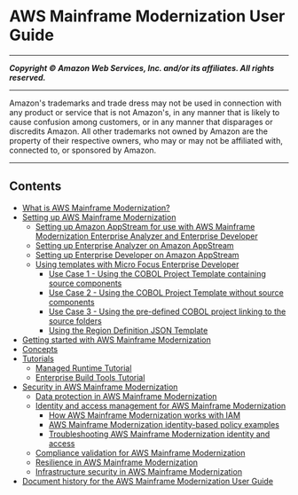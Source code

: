 # AWS Mainframe Modernization User Guide

-----
*****Copyright &copy; Amazon Web Services, Inc. and/or its affiliates. All rights reserved.*****

-----
Amazon's trademarks and trade dress may not be used in 
     connection with any product or service that is not Amazon's, 
     in any manner that is likely to cause confusion among customers, 
     or in any manner that disparages or discredits Amazon. All other 
     trademarks not owned by Amazon are the property of their respective
     owners, who may or may not be affiliated with, connected to, or 
     sponsored by Amazon.

-----
## Contents
+ [What is AWS Mainframe Modernization?](what-is-m2.md)
+ [Setting up AWS Mainframe Modernization](setting-up.md)
   + [Setting up Amazon AppStream for use with AWS Mainframe Modernization Enterprise Analyzer and Enterprise Developer](set-up-appstream.md)
   + [Setting up Enterprise Analyzer on Amazon AppStream](set-up-ea.md)
   + [Setting up Enterprise Developer on Amazon AppStream](set-up-ed.md)
   + [Using templates with Micro Focus Enterprise Developer](use-templates-ed.md)
      + [Use Case 1 - Using the COBOL Project Template containing source components](tutorial-step1.md)
      + [Use Case 2 - Using the COBOL Project Template without source components](tutorial-step2.md)
      + [Use Case 3 - Using the pre-defined COBOL project linking to the source folders](tutorial-step3.md)
      + [Using the Region Definition JSON Template](tutorial-step4.md)
+ [Getting started with AWS Mainframe Modernization](getting-started.md)
+ [Concepts](concept-m2.md)
+ [Tutorials](tutorial-m2.md)
   + [Managed Runtime Tutorial](tutorial-runtime.md)
   + [Enterprise Build Tools Tutorial](tutorial-build.md)
+ [Security in AWS Mainframe Modernization](security.md)
   + [Data protection in AWS Mainframe Modernization](data-protection.md)
   + [Identity and access management for AWS Mainframe Modernization](security-iam.md)
      + [How AWS Mainframe Modernization works with IAM](security_iam_service-with-iam.md)
      + [AWS Mainframe Modernization identity-based policy examples](security_iam_id-based-policy-examples.md)
      + [Troubleshooting AWS Mainframe Modernization identity and access](security_iam_troubleshoot.md)
   + [Compliance validation for AWS Mainframe Modernization](compliance-validation.md)
   + [Resilience in AWS Mainframe Modernization](disaster-recovery-resiliency.md)
   + [Infrastructure security in AWS Mainframe Modernization](infrastructure-security.md)
+ [Document history for the AWS Mainframe Modernization User Guide](doc-history.md)